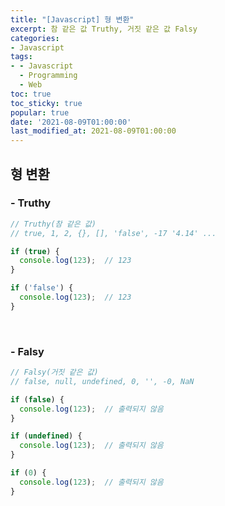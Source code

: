 ```yaml
---
title: "[Javascript] 형 변환"
excerpt: 참 같은 값 Truthy, 거짓 같은 값 Falsy
categories:
- Javascript
tags:
- - Javascript
  - Programming
  - Web
toc: true
toc_sticky: true
popular: true
date: '2021-08-09T01:00:00'
last_modified_at: 2021-08-09T01:00:00
---
```


## 형 변환


### - Truthy

```javascript
// Truthy(참 같은 값)
// true, 1, 2, {}, [], 'false', -17 '4.14' ...

if (true) {
  console.log(123);  // 123
}

if ('false') {
  console.log(123);  // 123
}
```


<br>

### - Falsy

```javascript
// Falsy(거짓 같은 값)
// false, null, undefined, 0, '', -0, NaN

if (false) {
  console.log(123);  // 출력되지 않음
}

if (undefined) {
  console.log(123);  // 출력되지 않음
}

if (0) {
  console.log(123);  // 출력되지 않음
}
```
